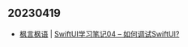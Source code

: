 ## 20230419
- [枫言枫语](https://justinyan.me/) | [SwiftUI学习笔记04 – 如何调试SwiftUI?](https://justinyan.me/post/5678)

